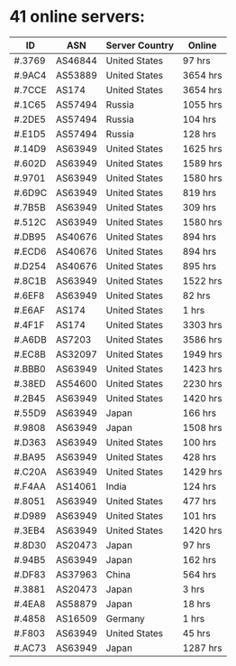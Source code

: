 # 41 online servers:

| ID | ASN | Server Country | Online |
| ------ | ------ | ------ | ------ |
| #.3769 | AS46844 | United States | 97 hrs |
| #.9AC4 | AS53889 | United States | 3654 hrs |
| #.7CCE | AS174 | United States | 3654 hrs |
| #.1C65 | AS57494 | Russia | 1055 hrs |
| #.2DE5 | AS57494 | Russia | 104 hrs |
| #.E1D5 | AS57494 | Russia | 128 hrs |
| #.14D9 | AS63949 | United States | 1625 hrs |
| #.602D | AS63949 | United States | 1589 hrs |
| #.9701 | AS63949 | United States | 1580 hrs |
| #.6D9C | AS63949 | United States | 819 hrs |
| #.7B5B | AS63949 | United States | 309 hrs |
| #.512C | AS63949 | United States | 1580 hrs |
| #.DB95 | AS40676 | United States | 894 hrs |
| #.ECD6 | AS40676 | United States | 894 hrs |
| #.D254 | AS40676 | United States | 895 hrs |
| #.8C1B | AS63949 | United States | 1522 hrs |
| #.6EF8 | AS63949 | United States | 82 hrs |
| #.E6AF | AS174 | United States | 1 hrs |
| #.4F1F | AS174 | United States | 3303 hrs |
| #.A6DB | AS7203 | United States | 3586 hrs |
| #.EC8B | AS32097 | United States | 1949 hrs |
| #.BBB0 | AS63949 | United States | 1423 hrs |
| #.38ED | AS54600 | United States | 2230 hrs |
| #.2B45 | AS63949 | United States | 1420 hrs |
| #.55D9 | AS63949 | Japan | 166 hrs |
| #.9808 | AS63949 | Japan | 1508 hrs |
| #.D363 | AS63949 | United States | 100 hrs |
| #.BA95 | AS63949 | United States | 428 hrs |
| #.C20A | AS63949 | United States | 1429 hrs |
| #.F4AA | AS14061 | India | 124 hrs |
| #.8051 | AS63949 | United States | 477 hrs |
| #.D989 | AS63949 | United States | 101 hrs |
| #.3EB4 | AS63949 | United States | 1420 hrs |
| #.8D30 | AS20473 | Japan | 97 hrs |
| #.94B5 | AS63949 | Japan | 162 hrs |
| #.DF83 | AS37963 | China | 564 hrs |
| #.3881 | AS20473 | Japan | 3 hrs |
| #.4EA8 | AS58879 | Japan | 18 hrs |
| #.4858 | AS16509 | Germany | 1 hrs |
| #.F803 | AS63949 | United States | 45 hrs |
| #.AC73 | AS63949 | Japan | 1287 hrs |

